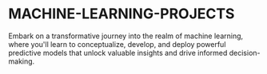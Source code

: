 # MACHINE-LEARNING-PROJECTS
Embark on a transformative journey into the realm of machine learning, where you'll learn to conceptualize, develop, and deploy powerful predictive models that unlock valuable insights and drive informed decision-making.
